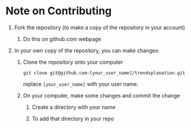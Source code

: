 # Note on Contributing

1. Fork the repository (to make a copy of the repository in your account)

    1. Do this on github.com webpage

2. In your own copy of the repository, you can make changes:

    1. Clone the repository onto your computer

        ```git clone git@github.com:[your_user_name]/trendsplanation.git```

        replace ```[your_user_name]``` with your user name.

    2. On your computer, make some changes and commit the change

        1. Create a directory with your name

        2. To add that directory in your repo 